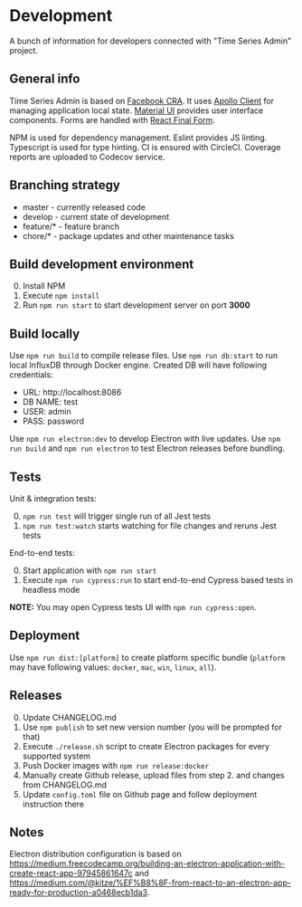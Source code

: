 # Development

A bunch of information for developers connected with "Time Series Admin" project.

## General info

Time Series Admin is based on [Facebook CRA](https://github.com/facebook/create-react-app).
It uses [Apollo Client](https://www.apollographql.com/docs/react/) for managing application local state.
[Material UI](https://material-ui.com/) provides user interface components.
Forms are handled with [React Final Form](https://github.com/final-form/react-final-form).

NPM is used for dependency management.
Eslint provides JS linting.
Typescript is used for type hinting.
CI is ensured with CircleCI.
Coverage reports are uploaded to Codecov service.

## Branching strategy

- master - currently released code
- develop - current state of development
- feature/\* - feature branch
- chore/\* - package updates and other maintenance tasks

## Build development environment

0. Install NPM
1. Execute `npm install`
1. Run `npm run start` to start development server on port **3000**

## Build locally

Use `npm run build` to compile release files.
Use `npm run db:start` to run local InfluxDB through Docker engine.
Created DB will have following credentials:

- URL: http://localhost:8086
- DB NAME: test
- USER: admin
- PASS: password

Use `npm run electron:dev` to develop Electron with live updates.
Use `npm run build` and `npm run electron` to test Electron releases before bundling.

## Tests

Unit & integration tests:

0. `npm run test` will trigger single run of all Jest tests
1. `npm run test:watch` starts watching for file changes and reruns Jest tests

End-to-end tests:

0. Start application with `npm run start`
1. Execute `npm run cypress:run` to start end-to-end Cypress based tests in headless mode

**NOTE:** You may open Cypress tests UI with `npm run cypress:open`.

## Deployment

Use `npm run dist:[platform]` to create platform specific bundle (`platform` may have following values: `docker`, `mac`, `win`, `linux`, `all`).

## Releases

0. Update CHANGELOG.md
1. Use `npm publish` to set new version number (you will be prompted for that)
1. Execute `./release.sh` script to create Electron packages for every supported system
1. Push Docker images with `npm run release:docker`
1. Manually create Github release, upload files from step 2. and changes from CHANGELOG.md
1. Update `config.toml` file on Github page and follow deployment instruction there

## Notes

Electron distribution configuration is based on https://medium.freecodecamp.org/building-an-electron-application-with-create-react-app-97945861647c and https://medium.com/@kitze/%EF%B8%8F-from-react-to-an-electron-app-ready-for-production-a0468ecb1da3.
